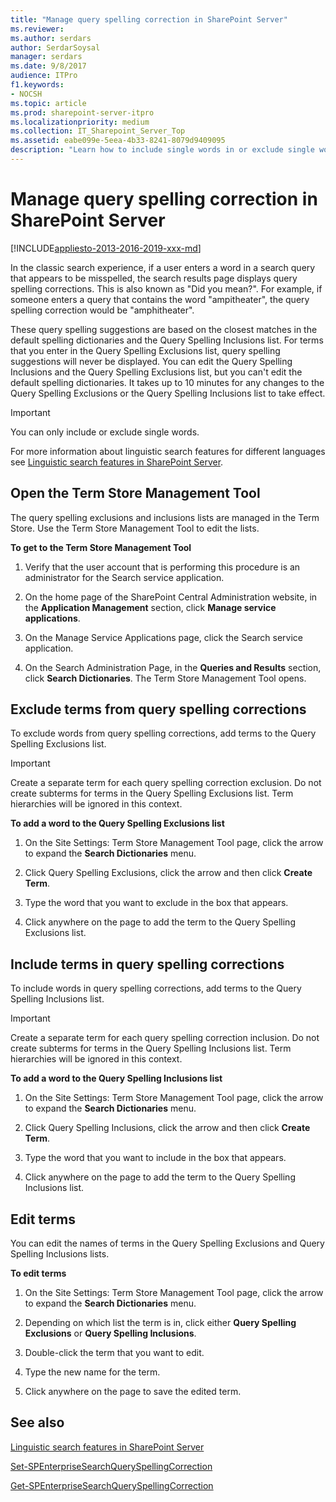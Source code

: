 ```yaml
---
title: "Manage query spelling correction in SharePoint Server"
ms.reviewer: 
ms.author: serdars
author: SerdarSoysal
manager: serdars
ms.date: 9/8/2017
audience: ITPro
f1.keywords:
- NOCSH
ms.topic: article
ms.prod: sharepoint-server-itpro
ms.localizationpriority: medium
ms.collection: IT_Sharepoint_Server_Top
ms.assetid: eabe099e-5eea-4b33-8241-8079d9409095
description: "Learn how to include single words in or exclude single words from query spelling corrections to help correct spelling errors in queries."
---
```


# Manage query spelling correction in SharePoint Server

[!INCLUDE[appliesto-2013-2016-2019-xxx-md](../includes/appliesto-2013-2016-2019-xxx-md.md)] 
  
In the classic search experience, if a user enters a word in a search query that appears to be misspelled, the search results page displays query spelling corrections. This is also known as "Did you mean?". For example, if someone enters a query that contains the word "ampitheater", the query spelling correction would be "amphitheater".
  
These query spelling suggestions are based on the closest matches in the default spelling dictionaries and the Query Spelling Inclusions list. For terms that you enter in the Query Spelling Exclusions list, query spelling suggestions will never be displayed. You can edit the Query Spelling Inclusions and the Query Spelling Exclusions list, but you can't edit the default spelling dictionaries. It takes up to 10 minutes for any changes to the Query Spelling Exclusions or the Query Spelling Inclusions list to take effect.
  
> [!IMPORTANT]
> You can only include or exclude single words. 
  
For more information about linguistic search features for different languages see [Linguistic search features in SharePoint Server](../technical-reference/linguistic-search-features.md).
  
    
## Open the Term Store Management Tool
<a name="QS_OpenTS"> </a>

The query spelling exclusions and inclusions lists are managed in the Term Store. Use the Term Store Management Tool to edit the lists.
  
 **To get to the Term Store Management Tool**
  
1. Verify that the user account that is performing this procedure is an administrator for the Search service application. 
    
2. On the home page of the SharePoint Central Administration website, in the **Application Management** section, click **Manage service applications**.
    
3. On the Manage Service Applications page, click the Search service application.
    
4. On the Search Administration Page, in the **Queries and Results** section, click **Search Dictionaries**. The Term Store Management Tool opens.
    
## Exclude terms from query spelling corrections
<a name="QS_Exclude"> </a>

To exclude words from query spelling corrections, add terms to the Query Spelling Exclusions list.
  
> [!IMPORTANT]
> Create a separate term for each query spelling correction exclusion. Do not create subterms for terms in the Query Spelling Exclusions list. Term hierarchies will be ignored in this context. 
  
 **To add a word to the Query Spelling Exclusions list**
  
1. On the Site Settings: Term Store Management Tool page, click the arrow to expand the **Search Dictionaries** menu. 
    
2. Click Query Spelling Exclusions, click the arrow and then click **Create Term**. 
    
3. Type the word that you want to exclude in the box that appears. 
    
4. Click anywhere on the page to add the term to the Query Spelling Exclusions list.
    
## Include terms in query spelling corrections
<a name="QS_Include"> </a>

To include words in query spelling corrections, add terms to the Query Spelling Inclusions list.
  
> [!IMPORTANT]
> Create a separate term for each query spelling correction inclusion. Do not create subterms for terms in the Query Spelling Inclusions list. Term hierarchies will be ignored in this context. 
  
 **To add a word to the Query Spelling Inclusions list**
  
1. On the Site Settings: Term Store Management Tool page, click the arrow to expand the **Search Dictionaries** menu. 
    
2. Click Query Spelling Inclusions, click the arrow and then click **Create Term**. 
    
3. Type the word that you want to include in the box that appears. 
    
4. Click anywhere on the page to add the term to the Query Spelling Inclusions list.
    
## Edit terms
<a name="QS_Edit"> </a>

You can edit the names of terms in the Query Spelling Exclusions and Query Spelling Inclusions lists. 
  
 **To edit terms**
  
1. On the Site Settings: Term Store Management Tool page, click the arrow to expand the **Search Dictionaries** menu. 
    
2. Depending on which list the term is in, click either **Query Spelling Exclusions** or **Query Spelling Inclusions**.
    
3. Double-click the term that you want to edit. 
    
4. Type the new name for the term.
    
5. Click anywhere on the page to save the edited term.
    
## See also
<a name="QS_Edit"> </a>

[Linguistic search features in SharePoint Server](../technical-reference/linguistic-search-features.md)

[Set-SPEnterpriseSearchQuerySpellingCorrection](/powershell/module/sharepoint-server/Set-SPEnterpriseSearchQuerySpellingCorrection?view=sharepoint-ps)
  
[Get-SPEnterpriseSearchQuerySpellingCorrection](/powershell/module/sharepoint-server/Get-SPEnterpriseSearchQuerySpellingCorrection?view=sharepoint-ps)

